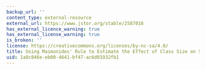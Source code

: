 ```yaml
---
backup_url: ''
content_type: external-resource
external_url: https://www.jstor.org/stable/2587016
has_external_licence_warning: true
has_external_license_warning: true
is_broken: ''
license: https://creativecommons.org/licenses/by-nc-sa/4.0/
title: Using Maimonides' Rule to Estimate the Effect of Class Size on Scholastic Achievement
uid: 1a8c846e-eb00-4641-bf47-ac6d01932fb1
---
```

